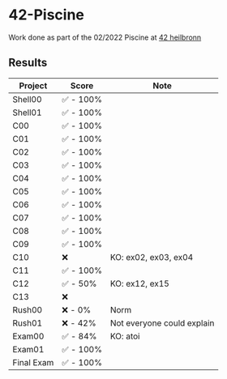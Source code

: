 # 42-Piscine
Work done as part of the 02/2022 Piscine at [42 heilbronn](https://www.42heilbronn.de/)

## Results
|Project	|Score| Note
|-|-|-|
| Shell00  | ✅ - 100% 
| Shell01  | ✅ - 100% 
| C00      | ✅ - 100% 
| C01      | ✅ - 100% 
| C02      | ✅ - 100% 
| C03      | ✅ - 100% 
| C04      | ✅ - 100% 
| C05      | ✅ - 100% 
| C06      | ✅ - 100% 
| C07      | ✅ - 100% 
| C08      | ✅ - 100% 
| C09      | ✅ - 100% 
| C10      | ❌ | KO: ex02, ex03, ex04
| C11      | ✅ - 100% |
| C12      | ✅ -  50% | KO: ex12, ex15
| C13      | ❌  |
| Rush00   | ❌ - 0% | Norm
| Rush01   | ❌ - 42% | Not everyone could explain
| Exam00   | ✅ -  84% | KO: atoi
| Exam01   | ✅ - 100% |
| Final Exam | ✅ - 100% |

